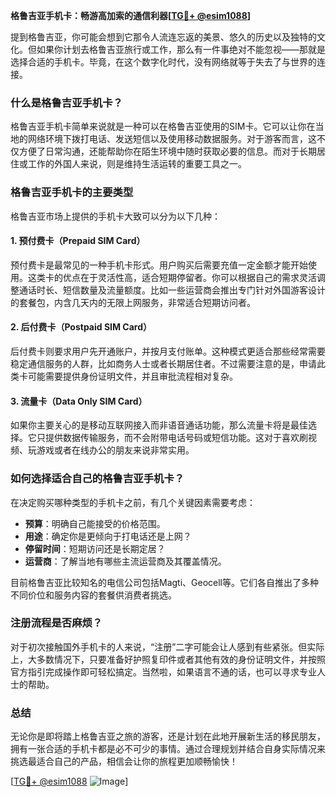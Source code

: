 **格鲁吉亚手机卡：畅游高加索的通信利器[[TG💪+ @esim1088](https://t.me/s/esim1088)]**

提到格鲁吉亚，你可能会想到它那令人流连忘返的美景、悠久的历史以及独特的文化。但如果你计划去格鲁吉亚旅行或工作，那么有一件事绝对不能忽视——那就是选择合适的手机卡。毕竟，在这个数字化时代，没有网络就等于失去了与世界的连接。

### 什么是格鲁吉亚手机卡？

格鲁吉亚手机卡简单来说就是一种可以在格鲁吉亚使用的SIM卡。它可以让你在当地的网络环境下拨打电话、发送短信以及使用移动数据服务。对于游客而言，这不仅方便了日常沟通，还能帮助你在陌生环境中随时获取必要的信息。而对于长期居住或工作的外国人来说，则是维持生活运转的重要工具之一。

### 格鲁吉亚手机卡的主要类型

格鲁吉亚市场上提供的手机卡大致可以分为以下几种：

#### 1. 预付费卡（Prepaid SIM Card）
预付费卡是最常见的一种手机卡形式。用户购买后需要充值一定金额才能开始使用。这类卡的优点在于灵活性高，适合短期停留者。你可以根据自己的需求灵活调整通话时长、短信数量及流量额度。比如一些运营商会推出专门针对外国游客设计的套餐包，内含几天内的无限上网服务，非常适合短期访问者。

#### 2. 后付费卡（Postpaid SIM Card）
后付费卡则要求用户先开通账户，并按月支付账单。这种模式更适合那些经常需要稳定通信服务的人群，比如商务人士或者长期居住者。不过需要注意的是，申请此类卡可能需要提供身份证明文件，并且审批流程相对复杂。

#### 3. 流量卡（Data Only SIM Card）
如果你主要关心的是移动互联网接入而非语音通话功能，那么流量卡将是最佳选择。它只提供数据传输服务，而不会附带电话号码或短信功能。这对于喜欢刷视频、玩游戏或者在线办公的朋友来说非常实用。

### 如何选择适合自己的格鲁吉亚手机卡？

在决定购买哪种类型的手机卡之前，有几个关键因素需要考虑：

- **预算**：明确自己能接受的价格范围。
- **用途**：确定你是更倾向于打电话还是上网？
- **停留时间**：短期访问还是长期定居？
- **运营商**：了解当地有哪些主流运营商及其覆盖情况。

目前格鲁吉亚比较知名的电信公司包括Magti、Geocell等。它们各自推出了多种不同价位和服务内容的套餐供消费者挑选。

### 注册流程是否麻烦？

对于初次接触国外手机卡的人来说，“注册”二字可能会让人感到有些紧张。但实际上，大多数情况下，只要准备好护照复印件或者其他有效的身份证明文件，并按照官方指引完成操作即可轻松搞定。当然啦，如果语言不通的话，也可以寻求专业人士的帮助。

### 总结

无论你是即将踏上格鲁吉亚之旅的游客，还是计划在此地开展新生活的移民朋友，拥有一张合适的手机卡都是必不可少的事情。通过合理规划并结合自身实际情况来挑选最适合自己的产品，相信会让你的旅程更加顺畅愉快！

[[TG💪+ @esim1088](https://t.me/s/esim1088) ![Image](https://i.postimg.cc/4NQfJmqS/Snipaste-2025-05-13-00-14-12.png)]